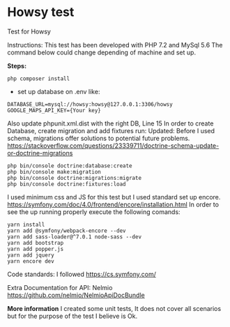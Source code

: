 # Howsy test
Test for Howsy

Instructions:
This test has been developed with PHP 7.2 and MySql 5.6
The command below could change depending of machine and set up.

**Steps:**
```
php composer install
```

* set up database on .env like: 
```
DATABASE_URL=mysql://howsy:howsy@127.0.0.1:3306/howsy
GOOGLE_MAPS_API_KEY={Your key}
```
Also update phpunit.xml.dist with the right DB, Line 15
In order to create Database, create migration and add fixtures run:
Updated: Before I used schema, migrations offer solutions to potential future problems.
https://stackoverflow.com/questions/23339711/doctrine-schema-update-or-doctrine-migrations

```
php bin/console doctrine:database:create
php bin/console make:migration
php bin/console doctrine:migrations:migrate
php bin/console doctrine:fixtures:load
```

I used minimum css and JS for this test but I used standard set up encore.
https://symfony.com/doc/4.0/frontend/encore/installation.html
In order to see the up running properly execute the following comands:
```
yarn install
yarn add @symfony/webpack-encore --dev
yarn add sass-loader@^7.0.1 node-sass --dev
yarn add bootstrap
yarn add popper.js
yarn add jquery
yarn encore dev
```


Code standards: I followed https://cs.symfony.com/

Extra Documentation for API: Nelmio https://github.com/nelmio/NelmioApiDocBundle

**More information**
I created some unit tests, It does not cover all scenarios
but for the purpose of the test I believe is Ok.

